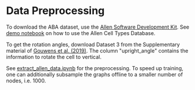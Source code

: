 # Data Preprocessing

To download the ABA dataset, use the [Allen Software Development Kit](http://alleninstitute.github.io/AllenSDK/cell_types.html). See [demo notebook](http://alleninstitute.github.io/AllenSDK/_static/examples/nb/cell_types.html#Cell-Morphology-Reconstructions) on how to use the Allen Cell Types Database.

To get the rotation angles, download Dataset 3 from the Supplementary material of [Gouwens et al. (2019)](https://www.nature.com/articles/s41593-019-0417-0#Sec27). The column "upright_angle" contains the information to rotate the cell to vertical.

See [extract_allen_data.ipynb](https://github.com/marissaweis/ssl_neuron/blob/main/ssl_neuron/data/extract_allen_data.ipynb) for the preprocessing. To speed up training, one can additionally subsample the graphs offline to a smaller number of nodes, i.e. 1000.
